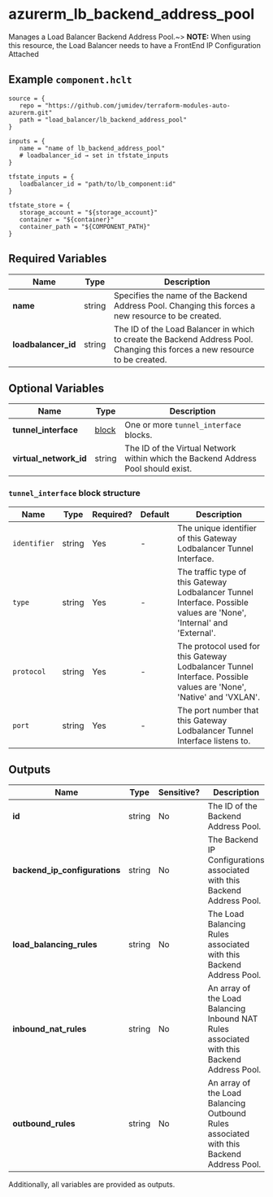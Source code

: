 # azurerm_lb_backend_address_pool

Manages a Load Balancer Backend Address Pool.~> **NOTE:** When using this resource, the Load Balancer needs to have a FrontEnd IP Configuration Attached

## Example `component.hclt`

```hcl
source = {
   repo = "https://github.com/jumidev/terraform-modules-auto-azurerm.git" 
   path = "load_balancer/lb_backend_address_pool" 
}

inputs = {
   name = "name of lb_backend_address_pool" 
   # loadbalancer_id → set in tfstate_inputs
}

tfstate_inputs = {
   loadbalancer_id = "path/to/lb_component:id" 
}

tfstate_store = {
   storage_account = "${storage_account}" 
   container = "${container}" 
   container_path = "${COMPONENT_PATH}" 
}

```

## Required Variables

| Name | Type |  Description |
| ---- | --------- |  ----------- |
| **name** | string |  Specifies the name of the Backend Address Pool. Changing this forces a new resource to be created. | 
| **loadbalancer_id** | string |  The ID of the Load Balancer in which to create the Backend Address Pool. Changing this forces a new resource to be created. | 

## Optional Variables

| Name | Type |  Description |
| ---- | --------- |  ----------- |
| **tunnel_interface** | [block](#tunnel_interface-block-structure) |  One or more `tunnel_interface` blocks. | 
| **virtual_network_id** | string |  The ID of the Virtual Network within which the Backend Address Pool should exist. | 

### `tunnel_interface` block structure

| Name | Type | Required? | Default | Description |
| ---- | ---- | --------- | ------- | ----------- |
| `identifier` | string | Yes | - | The unique identifier of this Gateway Lodbalancer Tunnel Interface. |
| `type` | string | Yes | - | The traffic type of this Gateway Lodbalancer Tunnel Interface. Possible values are 'None', 'Internal' and 'External'. |
| `protocol` | string | Yes | - | The protocol used for this Gateway Lodbalancer Tunnel Interface. Possible values are 'None', 'Native' and 'VXLAN'. |
| `port` | string | Yes | - | The port number that this Gateway Lodbalancer Tunnel Interface listens to. |



## Outputs

| Name | Type | Sensitive? | Description |
| ---- | ---- | --------- | --------- |
| **id** | string | No  | The ID of the Backend Address Pool. | 
| **backend_ip_configurations** | string | No  | The Backend IP Configurations associated with this Backend Address Pool. | 
| **load_balancing_rules** | string | No  | The Load Balancing Rules associated with this Backend Address Pool. | 
| **inbound_nat_rules** | string | No  | An array of the Load Balancing Inbound NAT Rules associated with this Backend Address Pool. | 
| **outbound_rules** | string | No  | An array of the Load Balancing Outbound Rules associated with this Backend Address Pool. | 

Additionally, all variables are provided as outputs.
